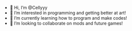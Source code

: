 - 👋 Hi, I’m @Cellyyy
- 👀 I’m interested in programming and getting better at art!
- 🌱 I’m currently learning how to program and make codes!
- 💞️ I’m looking to collaborate on mods and future games!

<!---
Cellyyy/Cellyyy is a ✨ special ✨ repository because its `README.md` (this file) appears on your GitHub profile.
You can click the Preview link to take a look at your changes.
--->

